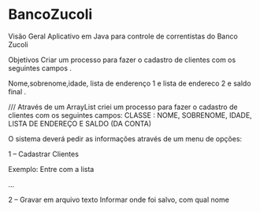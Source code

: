 # BancoZucoli

Visão Geral
Aplicativo em Java para controle de correntistas do Banco Zucoli 

Objetivos
Criar um processo para fazer o cadastro de clientes com os seguintes campos .

Nome,sobrenome,idade, lista de enderenço 1  e  lista de endereco 2  e  saldo final
.


///
Através de um ArrayList criei um processo para fazer o cadastro de clientes com os seguintes campos:
CLASSE :  NOME, SOBRENOME, IDADE, LISTA DE ENDEREÇO E SALDO  (DA CONTA)

O sistema deverá pedir as informações através de um menu de opções:

1 – Cadastrar Clientes 

Exemplo:
Entre com a lista


...

2  – Gravar em arquivo texto
Informar onde foi salvo, com qual nome


